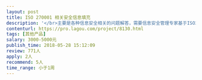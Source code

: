 ```yaml
---                
layout: post       
title: ISO 270001 相关安全信息填充           
description: '</br>主要是各种信息安全相关的问题解答，需要信息安全管理专家基于ISO270001 体系填充相关信息安全问题。</br></br>有意向需约聊</br>'     
contenturl: https://pro.lagou.com/project/8130.html      
tags: [其他产品]            
salary: 3000-5000元          
publish_time: 2018-05-28 15:12:09         
review: 771人                   
apply: 2人                   
recommend: 5人                   
time_range: 小于1周              
---                 
```

